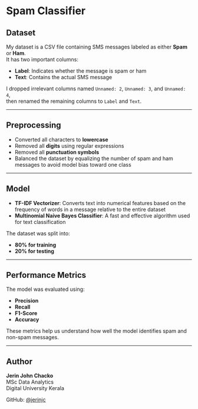 # Spam Classifier

## Dataset

My dataset is a CSV file containing SMS messages labeled as either **Spam** or **Ham**.  
It has two important columns:  
- **Label**: Indicates whether the message is spam or ham  
- **Text**: Contains the actual SMS message  

I dropped irrelevant columns named `Unnamed: 2`, `Unnamed: 3`, and `Unnamed: 4`,  
then renamed the remaining columns to `Label` and `Text`.

---

## Preprocessing

- Converted all characters to **lowercase**  
- Removed all **digits** using regular expressions  
- Removed all **punctuation symbols**  
- Balanced the dataset by equalizing the number of spam and ham messages to avoid model bias toward one class

---

## Model

- **TF-IDF Vectorizer**: Converts text into numerical features based on the frequency of words in a message relative to the entire dataset  
- **Multinomial Naive Bayes Classifier**: A fast and effective algorithm used for text classification  

The dataset was split into:  
- **80% for training**  
- **20% for testing**

---

## Performance Metrics

The model was evaluated using:  
- **Precision**  
- **Recall**  
- **F1-Score**  
- **Accuracy**  

These metrics help us understand how well the model identifies spam and non-spam messages.

---

## Author

**Jerin John Chacko**  
MSc Data Analytics  
Digital University Kerala  

GitHub: [@jerinjc](https://github.com/jerinjc)

